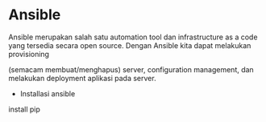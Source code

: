# Ansible 




Ansible merupakan salah satu automation tool dan infrastructure as a code yang tersedia secara open source. Dengan Ansible kita dapat melakukan provisioning


(semacam membuat/menghapus) server, configuration management, dan melakukan deployment aplikasi pada server.





- Installasi ansible




install pip 



